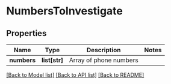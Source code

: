 # NumbersToInvestigate

## Properties
Name | Type | Description | Notes
------------ | ------------- | ------------- | -------------
**numbers** | **list[str]** | Array of phone numbers | 

[[Back to Model list]](../README.md#documentation-for-models) [[Back to API list]](../README.md#documentation-for-api-endpoints) [[Back to README]](../README.md)


